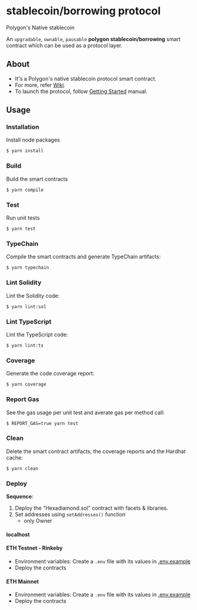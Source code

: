# stablecoin/borrowing protocol

Polygon's Native stablecoin

An `upgradable`, `ownable`, `pausable` **polygon stablecoin/borrowing** smart contract which can be used as a protocol layer.

## About

- It's a Polygon's native stablecoin protocol smart contract.
- For more, refer [Wiki](./docs/wiki).
- To launch the protocol, follow [Getting Started](./docs/wiki/getting_started.md) manual.

## Usage

### Installation

Install node packages

```console
$ yarn install
```

### Build

Build the smart contracts

```console
$ yarn compile
```

### Test

Run unit tests

```console
$ yarn test
```

### TypeChain

Compile the smart contracts and generate TypeChain artifacts:

```console
$ yarn typechain
```

### Lint Solidity

Lint the Solidity code:

```console
$ yarn lint:sol
```

### Lint TypeScript

Lint the TypeScript code:

```console
$ yarn lint:ts
```

### Coverage

Generate the code coverage report:

```console
$ yarn coverage
```

### Report Gas

See the gas usage per unit test and averate gas per method call:

```console
$ REPORT_GAS=true yarn test
```

### Clean

Delete the smart contract artifacts, the coverage reports and the Hardhat cache:

```console
$ yarn clean
```

### Deploy

**Sequence**:

1. Deploy the "Hexadiamond.sol" contract with facets & libraries.
2. Set addresses using `setAddresses()` function
   - only Owner

<!-- TODO: HexaCuustomBase.sol to be either set as address inside the constructor of diamond. And then create a onlyOwner function setHexaCustomBase() -->

#### localhost

<!-- ```console
// on terminal-1
$ npx hardhat node

// on terminal-2
$ yarn hardhat deploy:Stablecoin --network localhost
``` -->

#### ETH Testnet - Rinkeby

- Environment variables: Create a `.env` file with its values in [.env.example](./.env.example)
- Deploy the contracts

<!-- ```console
yarn hardhat deploy:Stablecoin --network rinkeby
``` -->

#### ETH Mainnet

- Environment variables: Create a `.env` file with its values in [.env.example](./.env.example)
- Deploy the contracts

<!-- ```console
yarn hardhat deploy:Escrow --network mainnet
``` -->
